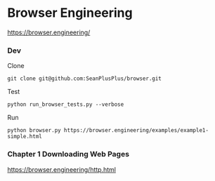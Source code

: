 # Browser Engineering

https://browser.engineering/

### Dev

Clone

```
git clone git@github.com:SeanPlusPlus/browser.git
```

Test

```
python run_browser_tests.py --verbose
```

Run

```
python browser.py https://browser.engineering/examples/example1-simple.html
```


### Chapter 1 Downloading Web Pages

https://browser.engineering/http.html